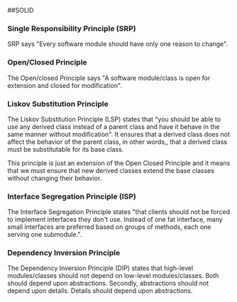 
##SOLID

### Single Responsibility Principle (SRP)
SRP says "Every software module should have only one reason to change".

### Open/Closed Principle
The Open/closed Principle says "A software module/class is open for extension and closed for modification".

### Liskov Substitution Principle
The Liskov Substitution Principle (LSP) states that "you should be able to use any derived class instead of a parent class 
and have it behave in the same manner without modification". It ensures that a derived class does not affect the behavior of the parent class, 
in other words,, that a derived class must be substitutable for its base class.
 
This principle is just an extension of the Open Closed Principle and it means that we must ensure that new derived classes 
extend the base classes without changing their behavior.

### Interface Segregation Principle (ISP)
The Interface Segregation Principle states "that clients should not be forced to implement interfaces they don't use. Instead of one fat interface, 
many small interfaces are preferred based on groups of methods, each one serving one submodule.".

### Dependency Inversion Principle
The Dependency Inversion Principle (DIP) states that high-level modules/classes should not depend on low-level modules/classes. Both should depend upon abstractions. Secondly, abstractions should not depend upon details. Details should depend upon abstractions.
